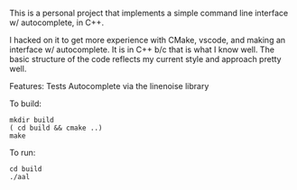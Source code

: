 This is a personal project that implements a simple command line interface w/ autocomplete, in C++.

I hacked on it to get more experience with CMake, vscode, and making an interface w/ autocomplete. It is in C++ b/c that is what I know well. The basic structure of the code reflects my current style and approach pretty well. 

Features:
  Tests
  Autocomplete via the linenoise library

To build:

```
mkdir build
( cd build && cmake ..)
make
```

To run:
```
cd build
./aal
```
